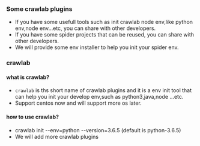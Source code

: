 ### Some crawlab plugins
- If you have some usefull tools such as init crawlab node env,like python env,node env...etc, you can share with other developers.
- If you have some spider projects that can be reused, you can share with other developers.
- We will provide some env installer to help you init your spider env.

### crawlab
#### what is crawlab?
- `crawlab` is ths short name of crawlab plugins and it is a env init tool that can help you init your develop env,such as python3,java,node ...etc.
- Support centos now and will support more os later.
#### how to use crawlab?
- crawlab init --env=python --version=3.6.5 (default is python-3.6.5)
- We will add more crawlab plugins 